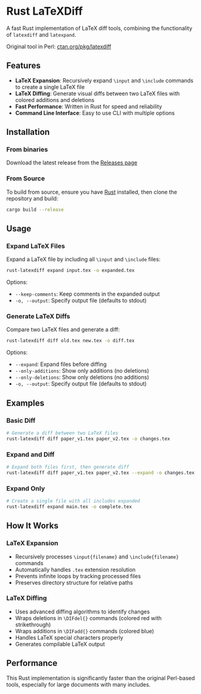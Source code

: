# Rust LaTeXDiff

A fast Rust implementation of LaTeX diff tools, combining the functionality of `latexdiff` and `latexpand`.

Original tool in Perl: [ctan.org/pkg/latexdiff](https://ctan.org/pkg/latexdiff)

## Features

- **LaTeX Expansion**: Recursively expand `\input` and `\include` commands to create a single LaTeX file
- **LaTeX Diffing**: Generate visual diffs between two LaTeX files with colored additions and deletions
- **Fast Performance**: Written in Rust for speed and reliability
- **Command Line Interface**: Easy to use CLI with multiple options

## Installation

### From binaries

Download the latest release from the [Releases page](https://github.com/mfouesneau/rust-latexdiff/releases)

### From Source
To build from source, ensure you have [Rust](https://www.rust-lang.org/tools/install) installed, then clone the repository and build:

```bash
cargo build --release
```

## Usage

### Expand LaTeX Files

Expand a LaTeX file by including all `\input` and `\include` files:

```bash
rust-latexdiff expand input.tex -o expanded.tex
```

Options:
- `--keep-comments`: Keep comments in the expanded output
- `-o, --output`: Specify output file (defaults to stdout)

### Generate LaTeX Diffs

Compare two LaTeX files and generate a diff:

```bash
rust-latexdiff diff old.tex new.tex -o diff.tex
```

Options:
- `--expand`: Expand files before diffing
- `--only-additions`: Show only additions (no deletions)
- `--only-deletions`: Show only deletions (no additions)
- `-o, --output`: Specify output file (defaults to stdout)

## Examples

### Basic Diff
```bash
# Generate a diff between two LaTeX files
rust-latexdiff diff paper_v1.tex paper_v2.tex -o changes.tex
```

### Expand and Diff
```bash
# Expand both files first, then generate diff
rust-latexdiff diff paper_v1.tex paper_v2.tex --expand -o changes.tex
```

### Expand Only
```bash
# Create a single file with all includes expanded
rust-latexdiff expand main.tex -o complete.tex
```

## How It Works

### LaTeX Expansion
- Recursively processes `\input{filename}` and `\include{filename}` commands
- Automatically handles `.tex` extension resolution
- Prevents infinite loops by tracking processed files
- Preserves directory structure for relative paths

### LaTeX Diffing
- Uses advanced diffing algorithms to identify changes
- Wraps deletions in `\DIFdel{}` commands (colored red with strikethrough)
- Wraps additions in `\DIFadd{}` commands (colored blue)
- Handles LaTeX special characters properly
- Generates compilable LaTeX output

## Performance

This Rust implementation is significantly faster than the original Perl-based tools, especially for large documents with many includes.
